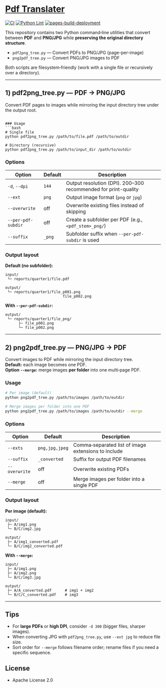 # [Pdf Translater](https://github.com/europanite/pdf_translater "Pdf Translater")

[![CI](https://github.com/europanite/pdf_translater/actions/workflows/ci.yml/badge.svg)](https://github.com/europanite/pdf_translater/actions/workflows/ci.yml)
[![Python Lint](https://github.com/europanite/pdf_translater/actions/workflows/lint.yml/badge.svg)](https://github.com/europanite/pdf_translater/actions/workflows/lint.yml)
[![pages-build-deployment](https://github.com/europanite/pdf_translater/actions/workflows/pages/pages-build-deployment/badge.svg)](https://github.com/europanite/pdf_translater/actions/workflows/pages/pages-build-deployment)

This repository contains two Python command‑line utilities that convert between **PDF** and **PNG/JPG** while **preserving the original directory structure**.

- `pdf2png_tree.py` — Convert PDFs to PNG/JPG (page-per-image)
- `png2pdf_tree.py` — Convert PNG/JPG images to PDF

Both scripts are filesystem‑friendly (work with a single file or recursively over a directory).

---

## 1) pdf2png_tree.py — PDF → PNG/JPG

Convert PDF pages to images while mirroring the input directory tree under the output root.


```

### Usage
```bash
# Single file
python pdf2png_tree.py /path/to/file.pdf /path/to/outdir

# Directory (recursive)
python pdf2png_tree.py /path/to/input_dir /path/to/outdir
```

### Options
| Option | Default | Description |
|---|---|---|
| `-d`, `--dpi` | `144` | Output resolution (DPI). 200–300 recommended for print-quality |
| `--ext` | `png` | Output image format (`png` or `jpg`) |
| `--overwrite` | off | Overwrite existing files instead of skipping |
| `--per-pdf-subdir` | off | Create a subfolder per PDF (e.g., `<pdf_stem>_png/`) |
| `--suffix` | `_png` | Subfolder suffix when `--per-pdf-subdir` is used |

### Output layout

**Default (no subfolder):**
```
input/
 └─ reports/quarter1/file.pdf

output/
 └─ reports/quarter1/file_p001.png
                          file_p002.png
```

**With `--per-pdf-subdir`:**
```
output/
 └─ reports/quarter1/file_png/
      ├─ file_p001.png
      └─ file_p002.png
```

---

## 2) png2pdf_tree.py — PNG/JPG → PDF

Convert images to PDF while mirroring the input directory tree.  
**Default:** each image becomes one PDF.  
**Option `--merge`:** merge images **per folder** into one multi‑page PDF.

### Usage
```bash
# Per image (default)
python png2pdf_tree.py /path/to/images /path/to/outdir

# Merge images per folder into one PDF
python png2pdf_tree.py /path/to/images /path/to/outdir --merge
```

### Options
| Option | Default | Description |
|---|---|---|
| `--exts` | `png,jpg,jpeg` | Comma‑separated list of image extensions to include |
| `--suffix` | `_converted` | Suffix for output PDF filenames |
| `--overwrite` | off | Overwrite existing PDFs |
| `--merge` | off | Merge images per folder into a single PDF |

### Output layout

**Per image (default):**
```
input/
 ├─ A/img1.png
 └─ B/C/img2.jpg

output/
 ├─ A/img1_converted.pdf
 └─ B/C/img2_converted.pdf
```

**With `--merge`:**
```
input/
 ├─ A/img1.png
 ├─ A/img2.png
 └─ B/C/img3.jpg

output/
 ├─ A/A_converted.pdf      # img1 + img2
 └─ B/C/C_converted.pdf    # img3
```

---

## Tips

- For **large PDFs** or **high DPI**, consider `-d 300` (bigger files, sharper images).
- When converting JPG with `pdf2png_tree.py`, use `--ext jpg` to reduce file size.
- Sort order for `--merge` follows filename order; rename files if you need a specific sequence.

## License
- Apache License 2.0
